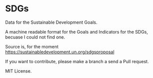 # SDGs
Data for the Sustainable Development Goals.

A machine readable format for the Goals and Indicators for the SDGs, becuase I could not find one.

Source is, for the moment https://sustainabledevelopment.un.org/sdgsproposal

If you want to contribute, please make a branch a send a Pull request.

MIT License.
